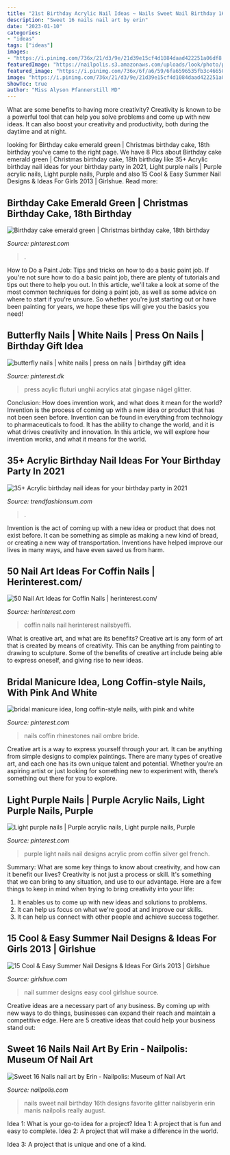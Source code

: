 ```yaml
---
title: "21st Birthday Acrylic Nail Ideas ~ Nails Sweet Nail Birthday 16th Designs Favorite Glitter Nailsbyerin Erin Manis Nailpolis Really August"
description: "Sweet 16 nails nail art by erin"
date: "2023-01-10"
categories:
- "ideas"
tags: ["ideas"]
images:
- "https://i.pinimg.com/736x/21/d3/9e/21d39e15cf4d1084daad422251a06df8.jpg"
featuredImage: "https://nailpolis.s3.amazonaws.com/uploads/look/photo/processed/1408292334-2-7967/Sweet_2016_20Nails.jpg"
featured_image: "https://i.pinimg.com/736x/6f/a6/59/6fa6596535fb3c46650d6984c6939099.jpg"
image: "https://i.pinimg.com/736x/21/d3/9e/21d39e15cf4d1084daad422251a06df8.jpg"
ShowToc: true
author: "Miss Alyson Pfannerstill MD"
---
```



What are some benefits to having more creativity?
Creativity is known to be a powerful tool that can help you solve problems and come up with new ideas. It can also boost your creativity and productivity, both during the daytime and at night.

	

		
looking for Birthday cake emerald green | Christmas birthday cake, 18th birthday you've came to the right page. We have 8 Pics about Birthday cake emerald green | Christmas birthday cake, 18th birthday like 35+ Acrylic birthday nail ideas for your birthday party in 2021, Light purple nails | Purple acrylic nails, Light purple nails, Purple and also 15 Cool &amp; Easy Summer Nail Designs &amp; Ideas For Girls 2013 | Girlshue. Read more:
		
    
## Birthday Cake Emerald Green | Christmas Birthday Cake, 18th Birthday

<img loading=lazy src="https://i.pinimg.com/736x/79/1f/c2/791fc2713288e6758b73c6cc8c0fdf92.jpg" onerror="this.onerror=null;this.src='https://tse3.mm.bing.net/th?id=OIP.SPVqUXjbCG90-E5QtcH6iQHaIt&amp;pid=15.1';" alt="Birthday cake emerald green | Christmas birthday cake, 18th birthday">

_Source: pinterest.com_

>. 

	

How to Do a Paint Job: Tips and tricks on how to do a basic paint job.
If you're not sure how to do a basic paint job, there are plenty of tutorials and tips out there to help you out. In this article, we'll take a look at some of the most common techniques for doing a paint job, as well as some advice on where to start if you're unsure. So whether you're just starting out or have been painting for years, we hope these tips will give you the basics you need!

    
## Butterfly Nails | White Nails | Press On Nails | Birthday Gift Idea

<img loading=lazy src="https://i.pinimg.com/736x/6f/a6/59/6fa6596535fb3c46650d6984c6939099.jpg" onerror="this.onerror=null;this.src='https://tse4.mm.bing.net/th?id=OIP.pJRlPEp47fPcwdVBO4HZ6wHaJ3&amp;pid=15.1';" alt="butterfly nails | white nails | press on nails | birthday gift idea">

_Source: pinterest.dk_

>press acylic fluturi unghii acrylics atat gingase nägel glitter. 

	

Conclusion: How does invention work, and what does it mean for the world?
Invention is the process of coming up with a new idea or product that has not been seen before. Invention can be found in everything from technology to pharmaceuticals to food. It has the ability to change the world, and it is what drives creativity and innovation. In this article, we will explore how invention works, and what it means for the world.

    
## 35+ Acrylic Birthday Nail Ideas For Your Birthday Party In 2021

<img loading=lazy src="https://trendfashionsum.com/wp-content/uploads/2021/05/7-17.jpg" onerror="this.onerror=null;this.src='https://tse3.mm.bing.net/th?id=OIP.KA5JJDh7JcCPyIU6v7pzBgHaLH&amp;pid=15.1';" alt="35+ Acrylic birthday nail ideas for your birthday party in 2021">

_Source: trendfashionsum.com_

>. 

	

Invention is the act of coming up with a new idea or product that does not exist before. It can be something as simple as making a new kind of bread, or creating a new way of transportation. Inventions have helped improve our lives in many ways, and have even saved us from harm.

    
## 50 Nail Art Ideas For Coffin Nails | Herinterest.com/

<img loading=lazy src="https://www.herinterest.com/wp-content/uploads/2016/10/coffin-nails_24.jpg" onerror="this.onerror=null;this.src='https://tse3.mm.bing.net/th?id=OIP.Utl7BUy8Bzoj56OT_InwuwHaHa&amp;pid=15.1';" alt="50 Nail Art Ideas for Coffin Nails | herinterest.com/">

_Source: herinterest.com_

>coffin nails nail herinterest nailsbyeffi. 

	

What is creative art, and what are its benefits?
Creative art is any form of art that is created by means of creativity. This can be anything from painting to drawing to sculpture. Some of the benefits of creative art include being able to express oneself, and giving rise to new ideas.

    
## Bridal Manicure Idea, Long Coffin-style Nails, With Pink And White

<img loading=lazy src="https://i.pinimg.com/736x/21/d3/9e/21d39e15cf4d1084daad422251a06df8.jpg" onerror="this.onerror=null;this.src='https://tse1.mm.bing.net/th?id=OIP.a6KhVDancg5R8fb0lWuv5QHaHV&amp;pid=15.1';" alt="bridal manicure idea, long coffin-style nails, with pink and white">

_Source: pinterest.com_

>nails coffin rhinestones nail ombre bride. 

	

Creative art is a way to express yourself through your art. It can be anything from simple designs to complex paintings. There are many types of creative art, and each one has its own unique talent and potential. Whether you’re an aspiring artist or just looking for something new to experiment with, there’s something out there for you to explore.

    
## Light Purple Nails | Purple Acrylic Nails, Light Purple Nails, Purple

<img loading=lazy src="https://i.pinimg.com/originals/0d/4a/81/0d4a815faad2a25d17c7c050a810c3dd.jpg" onerror="this.onerror=null;this.src='https://tse2.mm.bing.net/th?id=OIP.o5YAEliLUo3H0XK1as-opAHaNL&amp;pid=15.1';" alt="Light purple nails | Purple acrylic nails, Light purple nails, Purple">

_Source: pinterest.com_

>purple light nails nail designs acrylic prom coffin silver gel french. 

	

Summary: What are some key things to know about creativity, and how can it benefit our lives?
Creativity is not just a process or skill. It's something that we can bring to any situation, and use to our advantage. Here are a few things to keep in mind when trying to bring creativity into your life:
1. It enables us to come up with new ideas and solutions to problems.
2. It can help us focus on what we're good at and improve our skills.
3. It can help us connect with other people and achieve success together.

    
## 15 Cool &amp; Easy Summer Nail Designs &amp; Ideas For Girls 2013 | Girlshue

<img loading=lazy src="https://www.girlshue.com/wp-content/uploads/2016/07/unnamed-file-6908.jpg" onerror="this.onerror=null;this.src='https://tse2.mm.bing.net/th?id=OIP.pGwuzdo8NGeMyu4BpcSaAAHaIu&amp;pid=15.1';" alt="15 Cool &amp; Easy Summer Nail Designs &amp; Ideas For Girls 2013 | Girlshue">

_Source: girlshue.com_

>nail summer designs easy cool girlshue source. 

	

Creative ideas are a necessary part of any business. By coming up with new ways to do things, businesses can expand their reach and maintain a competitive edge. Here are 5 creative ideas that could help your business stand out: 

    
## Sweet 16 Nails Nail Art By Erin - Nailpolis: Museum Of Nail Art

<img loading=lazy src="https://nailpolis.s3.amazonaws.com/uploads/look/photo/processed/1408292334-2-7967/Sweet_2016_20Nails.jpg" onerror="this.onerror=null;this.src='https://tse2.mm.bing.net/th?id=OIP.Yn_tM5szGbnx6SZbQzkOJgHaHa&amp;pid=15.1';" alt="Sweet 16 Nails nail art by Erin - Nailpolis: Museum of Nail Art">

_Source: nailpolis.com_

>nails sweet nail birthday 16th designs favorite glitter nailsbyerin erin manis nailpolis really august. 

	

Idea 1: What is your go-to idea for a project?
Idea 1: A project that is fun and easy to complete.
Idea 2: A project that will make a difference in the world.

Idea 3: A project that is unique and one of a kind.

